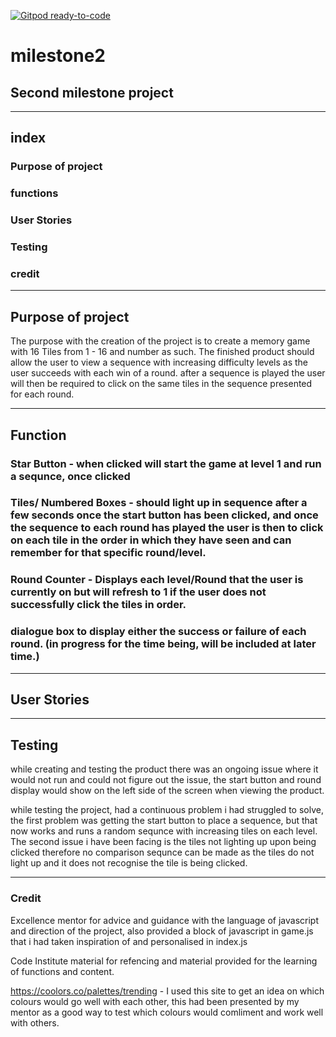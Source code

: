 [![Gitpod ready-to-code](https://img.shields.io/badge/Gitpod-ready--to--code-blue?logo=gitpod)](https://gitpod.io/#https://github.com/Paul-Glanville/milestone2)

# milestone2

## Second milestone project
---

## index

### Purpose of project
### functions
### User Stories
### Testing
### credit

---

## Purpose of project
The purpose with the creation of the project is to create a memory game with 16 Tiles from 1 - 16 and number as such. 
The finished product should allow the user to view a sequence with increasing difficulty levels as the user succeeds with each win of a round.
after a sequence is played the user will then be required to click on the same tiles in the sequence presented for each round.


---

## Function

### Star Button - when clicked will start the game at level 1 and run a sequnce, once clicked
### Tiles/ Numbered Boxes - should light up in sequence after a few seconds once the start button has been clicked, and once the sequence to each round has played the user is then to click on each tile in the order in which they have seen and can remember for that specific round/level.
### Round Counter - Displays each level/Round that the user is currently on  but will refresh to 1 if the user does not successfully click the tiles in order.
### dialogue box to display either the success or failure of each round. (in progress for the time being, will be included at later time.)

---

## User Stories

---

## Testing
while creating and testing the product there was an ongoing issue where it would not run and could not figure out the issue,
the start button and round display would show on the left side of the screen when viewing the product.

while testing the project, had a continuous problem i had struggled to solve, the first problem was getting the start button to place a sequence, but that now works and runs a random sequnce with increasing tiles on each level.
The second issue i have been facing is the tiles not lighting up upon being clicked therefore no comparison sequnce can be made as the tiles do not light up and it does not recognise the tile is being clicked.


---

### Credit

Excellence mentor for advice and guidance with the language of javascript and direction of the project, also provided a block of javascript in game.js that i had taken inspiration of and personalised in index.js

Code Institute material for refencing and material provided for the learning of functions and content.

https://coolors.co/palettes/trending - I used this site to get an idea on which colours would go well with each other, this had been presented by my mentor as a good way to test which colours would comliment and work well with others.
